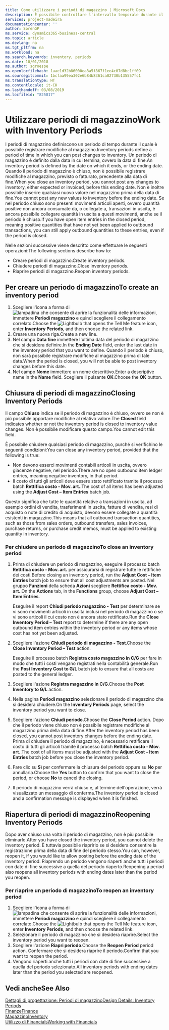 ```yaml
---
title: Come utilizzare i periodi di magazzino | Microsoft Docs
description: È possibile controllare l'intervallo temporale durante il quale si possono registrare modifiche al magazzino defininendo periodi di magazzino.
services: project-madeira
documentationcenter: ''
author: SorenGP
ms.service: dynamics365-business-central
ms.topic: article
ms.devlang: na
ms.tgt_pltfrm: na
ms.workload: na
ms.search.keywords: inventory, periods
ms.date: 10/01/2018
ms.author: sgroespe
ms.openlocfilehash: 1aae1d32b86000ea8a5f867f1ee4c07d8bc1ff09
ms.sourcegitcommit: 1bcfaa99ea302e6b84b8361ca02730b135557fc1
ms.translationtype: HT
ms.contentlocale: it-CH
ms.lasthandoff: 03/08/2019
ms.locfileid: "825817"
---
```

# <a name="work-with-inventory-periods"></a><span data-ttu-id="7a2be-103">Utilizzare periodi di magazzino</span><span class="sxs-lookup"><span data-stu-id="7a2be-103">Work with Inventory Periods</span></span>
<span data-ttu-id="7a2be-104">I periodi di magazzino definiscono un periodo di tempo durante il quale è possibile registrare modifiche al magazzino.</span><span class="sxs-lookup"><span data-stu-id="7a2be-104">Inventory periods define a period of time in which you can post changes to inventory.</span></span> <span data-ttu-id="7a2be-105">Un periodo di magazzino è definito dalla data in cui termina, ovvero la data di fine.</span><span class="sxs-lookup"><span data-stu-id="7a2be-105">An inventory period is defined by the date on which it ends, or the ending date.</span></span> <span data-ttu-id="7a2be-106">Quando il periodo di magazzino è chiuso, non è possibile registrare modifiche al magazzino, previsto o fatturato, precedente alla data di fine.</span><span class="sxs-lookup"><span data-stu-id="7a2be-106">When you close an inventory period, you cannot post any changes to inventory, either expected or invoiced, before this ending date.</span></span> <span data-ttu-id="7a2be-107">Non è inoltre possibile inserire qualsiasi nuovo valore nel magazzino prima della data di fine.</span><span class="sxs-lookup"><span data-stu-id="7a2be-107">You cannot post any new values to inventory before the ending date.</span></span> <span data-ttu-id="7a2be-108">Se nel periodo chiuso sono presenti movimenti articoli aperti, ovvero quantità positive non ancora consumate da, o collegate a, transazioni in uscita, è ancora possibile collegare quantità in uscita a questi movimenti, anche se il periodo è chiuso.</span><span class="sxs-lookup"><span data-stu-id="7a2be-108">If you have open item entries in the closed period, meaning positive quantities that have not yet been applied to outbound transactions, you can still apply outbound quantities to these entries, even if the period is closed.</span></span>  

<span data-ttu-id="7a2be-109">Nelle sezioni successive viene descritto come effettuare le seguenti operazioni:</span><span class="sxs-lookup"><span data-stu-id="7a2be-109">The following sections describe how to:</span></span>  

* <span data-ttu-id="7a2be-110">Creare periodi di magazzino.</span><span class="sxs-lookup"><span data-stu-id="7a2be-110">Create inventory periods.</span></span>  
* <span data-ttu-id="7a2be-111">Chiudere periodi di magazzino.</span><span class="sxs-lookup"><span data-stu-id="7a2be-111">Close inventory periods.</span></span>  
* <span data-ttu-id="7a2be-112">Riaprire periodi di magazzino.</span><span class="sxs-lookup"><span data-stu-id="7a2be-112">Reopen inventory periods.</span></span>  

## <a name="to-create-an-inventory-period"></a><span data-ttu-id="7a2be-113">Per creare un periodo di magazzino</span><span class="sxs-lookup"><span data-stu-id="7a2be-113">To create an inventory period</span></span>  
1. <span data-ttu-id="7a2be-114">Scegliere l'icona a forma di ![lampadina che consente di aprire la funzionalità delle informazioni](media/ui-search/search_small.png "Informazioni sull'operazione che si desidera eseguire"), immettere **Periodi magazzino** e quindi scegliere il collegamento correlato.</span><span class="sxs-lookup"><span data-stu-id="7a2be-114">Choose the ![Lightbulb that opens the Tell Me feature](media/ui-search/search_small.png "Tell me what you want to do") icon, enter **Inventory Periods**, and then choose the related link.</span></span>  
2. <span data-ttu-id="7a2be-115">Creare una nuova riga.</span><span class="sxs-lookup"><span data-stu-id="7a2be-115">Create a new line.</span></span>  
3. <span data-ttu-id="7a2be-116">Nel campo **Data fine** immettere l'ultima data del periodo di magazzino che si desidera definire.</span><span class="sxs-lookup"><span data-stu-id="7a2be-116">In the **Ending Date** field, enter the last date in the inventory period that you want to define.</span></span> <span data-ttu-id="7a2be-117">Quando il periodo è chiuso, non sarà possibile registrare modifiche al magazzino prima di tale data.</span><span class="sxs-lookup"><span data-stu-id="7a2be-117">When the period is closed, you will not be able to post inventory changes before this date.</span></span>  
4. <span data-ttu-id="7a2be-118">Nel campo **Nome** immettere un nome descrittivo.</span><span class="sxs-lookup"><span data-stu-id="7a2be-118">Enter a descriptive name in the **Name** field.</span></span> <span data-ttu-id="7a2be-119">Scegliere il pulsante **OK**.</span><span class="sxs-lookup"><span data-stu-id="7a2be-119">Choose the **OK** button.</span></span>  

## <a name="closing-inventory-periods"></a><span data-ttu-id="7a2be-120">Chiusura di periodi di magazzino</span><span class="sxs-lookup"><span data-stu-id="7a2be-120">Closing Inventory Periods</span></span>  
<span data-ttu-id="7a2be-121">Il campo **Chiuso** indica se il periodo di magazzino è chiuso, ovvero se non è più possibile apportare modifiche al relativo valore.</span><span class="sxs-lookup"><span data-stu-id="7a2be-121">The **Closed** field indicates whether or not the inventory period is closed to inventory value changes.</span></span> <span data-ttu-id="7a2be-122">Non è possibile modificare questo campo.</span><span class="sxs-lookup"><span data-stu-id="7a2be-122">You cannot edit this field.</span></span>  

<span data-ttu-id="7a2be-123">È possibile chiudere qualsiasi periodo di magazzino, purché si verifichino le seguenti condizioni:</span><span class="sxs-lookup"><span data-stu-id="7a2be-123">You can close any inventory period, provided that the following is true:</span></span>  

* <span data-ttu-id="7a2be-124">Non devono esserci movimenti contabili articoli in uscita, ovvero giacenze negative, nel periodo.</span><span class="sxs-lookup"><span data-stu-id="7a2be-124">There are no open outbound item ledger entries, meaning negative inventory, in that period.</span></span>  
* <span data-ttu-id="7a2be-125">Il costo di tutti gli articoli deve essere stato rettificato tramite il processo batch **Rettifica costo - Mov. art.**.</span><span class="sxs-lookup"><span data-stu-id="7a2be-125">The cost of all items has been adjusted using the **Adjust Cost – Item Entries** batch job.</span></span>  

<span data-ttu-id="7a2be-126">Questo significa che tutte le quantità relative a transazioni in uscita, ad esempio ordini di vendita, trasferimenti in uscita, fatture di vendita, resi di acquisto o note di credito di acquisto, devono essere collegate a quantità esistenti in magazzino.</span><span class="sxs-lookup"><span data-stu-id="7a2be-126">This means that all outbound transaction quantities, such as those from sales orders, outbound transfers, sales invoices, purchase returns, or purchase credit memos, must be applied to existing quantity in inventory.</span></span>  

### <a name="to-close-an-inventory-period"></a><span data-ttu-id="7a2be-127">Per chiudere un periodo di magazzino</span><span class="sxs-lookup"><span data-stu-id="7a2be-127">To close an inventory period</span></span>  
1. <span data-ttu-id="7a2be-128">Prima di chiudere un periodo di magazzino, eseguire il processo batch **Rettifica costo - Mov. art.** per assicurarsi di registrare tutte le rettifiche dei costi.</span><span class="sxs-lookup"><span data-stu-id="7a2be-128">Before closing an inventory period, run the **Adjust Cost – Item Entries** batch job to ensure that all cost adjustments are posted.</span></span> <span data-ttu-id="7a2be-129">Nel gruppo **Funzioni** della scheda **Azioni** scegliere **Rettifica costo - Mov. art.**.</span><span class="sxs-lookup"><span data-stu-id="7a2be-129">On the **Actions** tab, in the **Functions** group, choose **Adjust Cost – Item Entries**.</span></span>  

     <span data-ttu-id="7a2be-130">Eseguire il report **Chiudi periodo magazzino - Test** per determinare se vi sono movimenti articoli in uscita inclusi nel periodo di magazzino o se vi sono articoli il cui costo non è ancora stato rettificato.</span><span class="sxs-lookup"><span data-stu-id="7a2be-130">Run the **Close Inventory Period – Test** report to determine if there are any open outbound item entries within the inventory period or any items whose cost has not yet been adjusted.</span></span>  
2. <span data-ttu-id="7a2be-131">Scegliere l'azione **Chiudi periodo di magazzino - Test**.</span><span class="sxs-lookup"><span data-stu-id="7a2be-131">Choose the **Close Inventory Period – Test** action.</span></span>  

     <span data-ttu-id="7a2be-132">Eseguire il processo batch **Registra costo magazzino in C/G** per fare in modo che tutti i costi vengano registrati nella contabilità generale.</span><span class="sxs-lookup"><span data-stu-id="7a2be-132">Run the **Post Inventory Cost to G/L** batch job to ensure that all costs are posted to the general ledger.</span></span>  
3. <span data-ttu-id="7a2be-133">Scegliere l'azione **Registra magazzino in C/G**.</span><span class="sxs-lookup"><span data-stu-id="7a2be-133">Choose the **Post Inventory to G/L** action.</span></span>  
4. <span data-ttu-id="7a2be-134">Nella pagina **Periodi magazzino** selezionare il periodo di magazzino che si desidera chiudere.</span><span class="sxs-lookup"><span data-stu-id="7a2be-134">On the **Inventory Periods** page, select the inventory period you want to close.</span></span>  
5. <span data-ttu-id="7a2be-135">Scegliere l'azione **Chiudi periodo**.</span><span class="sxs-lookup"><span data-stu-id="7a2be-135">Choose the **Close Period** action.</span></span> <span data-ttu-id="7a2be-136">Dopo che il periodo viene chiuso non è possibile registrare modifiche al magazzino prima della data di fine.</span><span class="sxs-lookup"><span data-stu-id="7a2be-136">After the inventory period has been closed, you cannot post inventory changes before the ending date.</span></span> <span data-ttu-id="7a2be-137">Prima di chiudere il periodo di magazzino, è necessario rettificare il costo di tutti gli articoli tramite il processo batch **Rettifica costo - Mov. art.**.</span><span class="sxs-lookup"><span data-stu-id="7a2be-137">The cost of all items must be adjusted with the **Adjust Cost – Item Entries** batch job before you close the inventory period.</span></span>  
6. <span data-ttu-id="7a2be-138">Fare clic su **Sì** per confermare la chiusura del periodo oppure su **No** per annullarla.</span><span class="sxs-lookup"><span data-stu-id="7a2be-138">Choose the **Yes** button to confirm that you want to close the period, or choose **No** to cancel the closing.</span></span>  
7. <span data-ttu-id="7a2be-139">Il periodo di magazzino verrà chiuso e, al termine dell'operazione, verrà visualizzato un messaggio di conferma.</span><span class="sxs-lookup"><span data-stu-id="7a2be-139">The inventory period is closed and a confirmation message is displayed when it is finished.</span></span>  

## <a name="reopening-inventory-periods"></a><span data-ttu-id="7a2be-140">Riapertura di periodi di magazzino</span><span class="sxs-lookup"><span data-stu-id="7a2be-140">Reopening Inventory Periods</span></span>  
<span data-ttu-id="7a2be-141">Dopo aver chiuso una volta il periodo di magazzino, non è più possibile eliminarlo.</span><span class="sxs-lookup"><span data-stu-id="7a2be-141">After you have closed the inventory period, you cannot delete the inventory period.</span></span> <span data-ttu-id="7a2be-142">È tuttavia possibile riaprirlo se si desidera consentire la registrazione prima della data di fine del periodo stesso.</span><span class="sxs-lookup"><span data-stu-id="7a2be-142">You can, however, reopen it, if you would like to allow posting before the ending date of the inventory period.</span></span> <span data-ttu-id="7a2be-143">Riaprendo un periodo vengono riaperti anche tutti i periodi con date di fine successive a quella del periodo riaperto.</span><span class="sxs-lookup"><span data-stu-id="7a2be-143">Reopening a period also reopens all inventory periods with ending dates later than the period you reopen.</span></span>  

### <a name="to-reopen-an-inventory-period"></a><span data-ttu-id="7a2be-144">Per riaprire un periodo di magazzino</span><span class="sxs-lookup"><span data-stu-id="7a2be-144">To reopen an inventory period</span></span>  
1. <span data-ttu-id="7a2be-145">Scegliere l'icona a forma di ![lampadina che consente di aprire la funzionalità delle informazioni](media/ui-search/search_small.png "Informazioni sull'operazione che si desidera eseguire"), immettere **Periodi magazzino** e quindi scegliere il collegamento correlato.</span><span class="sxs-lookup"><span data-stu-id="7a2be-145">Choose the ![Lightbulb that opens the Tell Me feature](media/ui-search/search_small.png "Tell me what you want to do") icon, enter **Inventory Periods**, and then choose the related link.</span></span>  
2. <span data-ttu-id="7a2be-146">Selezionare il periodo di magazzino che si desidera riaprire.</span><span class="sxs-lookup"><span data-stu-id="7a2be-146">Select the inventory period you want to reopen.</span></span>  
3. <span data-ttu-id="7a2be-147">Scegliere l'azione **Riapri periodo**.</span><span class="sxs-lookup"><span data-stu-id="7a2be-147">Choose the **Reopen Period** period action.</span></span> <span data-ttu-id="7a2be-148">Confermare che si desidera riaprire il periodo.</span><span class="sxs-lookup"><span data-stu-id="7a2be-148">Confirm that you want to reopen the period.</span></span>  
4. <span data-ttu-id="7a2be-149">Vengono riaperti anche tutti i periodi con date di fine successive a quella del periodo selezionato.</span><span class="sxs-lookup"><span data-stu-id="7a2be-149">All inventory periods with ending dates later than the period you selected are reopened.</span></span>  

## <a name="see-also"></a><span data-ttu-id="7a2be-150">Vedi anche</span><span class="sxs-lookup"><span data-stu-id="7a2be-150">See Also</span></span>  
[<span data-ttu-id="7a2be-151">Dettagli di progettazione: Periodi di magazzino</span><span class="sxs-lookup"><span data-stu-id="7a2be-151">Design Details: Inventory Periods</span></span>](design-details-inventory-periods.md)  
[<span data-ttu-id="7a2be-152">Finanze</span><span class="sxs-lookup"><span data-stu-id="7a2be-152">Finance</span></span>](finance.md)  
[<span data-ttu-id="7a2be-153">Magazzino</span><span class="sxs-lookup"><span data-stu-id="7a2be-153">Inventory</span></span>](inventory-manage-inventory.md)  
[<span data-ttu-id="7a2be-154">Utilizzo di Financials</span><span class="sxs-lookup"><span data-stu-id="7a2be-154">Working with Financials</span></span>](ui-work-product.md)
